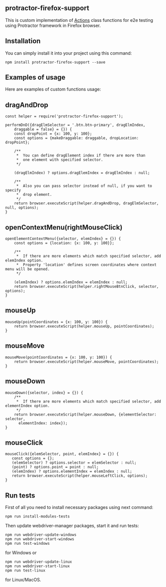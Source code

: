 protractor-firefox-support
--------------------------

This is custom implementation of [Actions](https://seleniumhq.github.io/selenium/docs/api/java/org/openqa/selenium/interactions/Actions.html) class functions
for e2e testing using Protractor framework in Firefox browser.

Installation
------------

You can simply install it into your project using this command:

```
npm install protractor-firefox-support --save
```

Examples of usage
-----------------

Here are examples of custom functions usage:

dragAndDrop
-----------

```
const helper = require('protractor-firefox-support');

performDnD({dragElmSelector = '.btn.btn-primary', dragElmIndex,
    draggable = false} = {}) {
    const dropPoint = {x: 100, y: 100};
    const options = {makeDraggable: draggable, dropLocation: dropPoint};

    /**
     *  You can define dragElement index if there are more than
     *  one element with specified selector.
     */

    (dragElmIndex) ? options.dragElemIndex = dragElmIndex : null;

    /**
     *  Also you can pass selector instead of null, if you want to specify
     *  drop element.
     */
    return browser.executeScript(helper.dragAndDrop, dragElmSelector, null, options);
}
```

openContextMenu(rightMouseClick)
--------------------------------
```
openElementContextMenu({selector, elemIndex} = {}) {
    const options = {location: {x: 100, y: 100}};

    /**
     *  If there are more elements which match specified selector, add elemIndex option.
     *  Property 'location' defines screen coordinates where context menu will be opened.
     */

    (elemIndex) ? options.elemIndex = elemIndex : null;
    return browser.executeScript(helper.rightMouseBtnClick, selector, options);
}
```

mouseUp
-------
```
mouseUp(pointCoordinates = {x: 100, y: 100}) {
    return browser.executeScript(helper.mouseUp, pointCoordinates);
}
```

mouseMove
---------
```
mouseMove(pointCoordinates = {x: 100, y: 100}) {
    return browser.executeScript(helper.mouseMove, pointCoordinates);
}
```

mouseDown
---------
```
mouseDown({selector, index} = {}) {
    /**
     *  If there are more elements which match specified selector, add elementIndex option.
     */
    return browser.executeScript(helper.mouseDown, {elementSelector: selector,
      elementIndex: index});
}
```

mouseClick
----------
```
mouseClick({elemSelector, point, elemIndex} = {}) {
   const options = {};
   (elemSelector) ? options.selector = elemSelector : null;
   (point) ? options.point = point : null;
   (elemIndex) ? options.elementIndex = elemIndex : null;
   return browser.executeScript(helper.mouseLeftClick, options);
}
```

Run tests
---------

First of all you need to install necessary packages using next command:

```
npm run install-modules-tests
```

Then update webdriver-manager packages, start it and run tests:

```
npm run webdriver-update-windows
npm run webdriver-start-windows
npm run test-windows
```

for Windows or

```
npm run webdriver-update-linux
npm run webdriver-start-linux
npm run test-linux
```

for Linux/MacOS.
